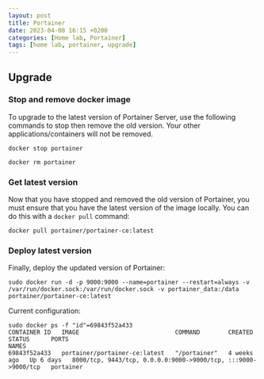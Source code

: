 ```yaml
---
layout: post
title: Portainer
date: 2023-04-08 16:15 +0200
categories: [Home lab, Portainer]
tags: [home lab, portainer, upgrade] 
---
```

## Upgrade
### Stop and remove docker image
To upgrade to the latest version of Portainer Server, use the following commands to stop then remove the old version. Your other applications/containers will not be removed.


```shell
docker stop portainer
```

```shell
docker rm portainer
```
### Get latest version
Now that you have stopped and removed the old version of Portainer, you must ensure that you have the latest version of the image locally. You can do this with a `docker pull` command:

```shell
docker pull portainer/portainer-ce:latest
```

### Deploy latest version
Finally, deploy the updated version of Portainer:

```shell
sudo docker run -d -p 9000:9000 --name=portainer --restart=always -v /var/run/docker.sock:/var/run/docker.sock -v portainer_data:/data portainer/portainer-ce:latest
```

Current configuration:
```shell
sudo docker ps -f "id"=69843f52a433
CONTAINER ID   IMAGE                           COMMAND        CREATED       STATUS      PORTS                                                           NAMES
69843f52a433   portainer/portainer-ce:latest   "/portainer"   4 weeks ago   Up 6 days   8000/tcp, 9443/tcp, 0.0.0.0:9000->9000/tcp, :::9000->9000/tcp   portainer
```